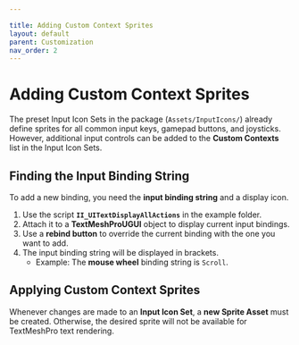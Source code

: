 ```yaml
---

title: Adding Custom Context Sprites
layout: default
parent: Customization
nav_order: 2
---
```


# Adding Custom Context Sprites

The preset Input Icon Sets in the package (`Assets/InputIcons/`) already define sprites for all common input keys, gamepad buttons, and joysticks. However, additional input controls can be added to the **Custom Contexts** list in the Input Icon Sets.

## Finding the Input Binding String

To add a new binding, you need the **input binding string** and a display icon.

1. Use the script **`II_UITextDisplayAllActions`** in the example folder.
2. Attach it to a **TextMeshProUGUI** object to display current input bindings.
3. Use a **rebind button** to override the current binding with the one you want to add.
4. The input binding string will be displayed in brackets.
   - Example: The **mouse wheel** binding string is `Scroll`.

## Applying Custom Context Sprites

Whenever changes are made to an **Input Icon Set**, a **new Sprite Asset** must be created. Otherwise, the desired sprite will not be available for TextMeshPro text rendering.
